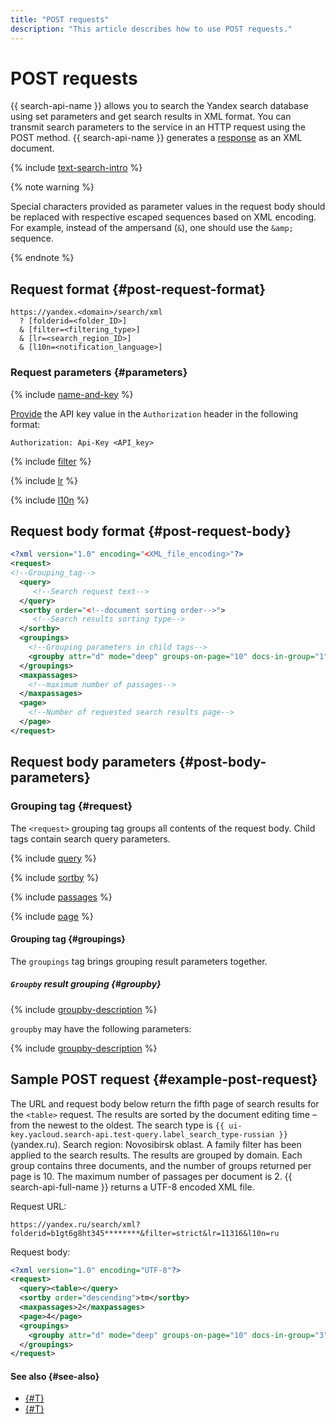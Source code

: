```yaml
---
title: "POST requests"
description: "This article describes how to use POST requests."
---
```


# POST requests

{{ search-api-name }} allows you to search the Yandex search database using set parameters and get search results in XML format. You can transmit search parameters to the service in an HTTP request using the POST method. {{ search-api-name }} generates a [response](./response.md) as an XML document.

{% include [text-search-intro](../../_includes/search-api/text-search-intro.md) %}

{% note warning %}

Special characters provided as parameter values in the request body should be replaced with respective escaped sequences based on XML encoding. For example, instead of the ampersand (`&`), one should use the `&amp;` sequence.

{% endnote %}

## Request format {#post-request-format}

```httpget
https://yandex.<domain>/search/xml
  ? [folderid=<folder_ID>]
  & [filter=<filtering_type>]
  & [lr=<search_region_ID>]
  & [l10n=<notification_language>]
```

### Request parameters {#parameters}

{% include [name-and-key](../../_includes/search-api/key.md) %}

[Provide](../operations/auth.md) the API key value in the `Authorization` header in the following format:

```
Authorization: Api-Key <API_key>
```

{% include [filter](../../_includes/search-api/filter.md) %}

{% include [lr](../../_includes/search-api/lr.md) %}

{% include [l10n](../../_includes/search-api/l10n.md) %}

## Request body format {#post-request-body}

```xml
<?xml version="1.0" encoding="<XML_file_encoding>"?>
<request>
<!--Grouping_tag-->
  <query>
     <!--Search request text-->
  </query>
  <sortby order="<!--document sorting order-->">
     <!--Search results sorting type-->
  </sortby>
  <groupings>
    <!--Grouping parameters in child tags-->
    <groupby attr="d" mode="deep" groups-on-page="10" docs-in-group="1" />
  </groupings>
  <maxpassages>
    <!--maximum number of passages-->
  </maxpassages>
  <page>
    <!--Number of requested search results page-->
  </page>
</request>
```

## Request body parameters {#post-body-parameters}

### Grouping tag <request> {#request}

The `<request>` grouping tag groups all contents of the request body. Child tags contain search query parameters.

{% include [query](../../_includes/search-api/query.md) %}

{% include [sortby](../../_includes/search-api/sortby.md) %}

{% include [passages](../../_includes/search-api/passages.md) %}

{% include [page](../../_includes/search-api/page.md) %}

#### Grouping tag <groupings> {#groupings}

The `groupings` tag brings grouping result parameters together.

##### `Groupby` result grouping {#groupby}

{% include [groupby-description](../../_includes/search-api/groupby-description.md) %}

`groupby` may have the following parameters:

{% include [groupby-description](../../_includes/search-api/groupby-parameters.md) %}

## Sample POST request {#example-post-request}

The URL and request body below return the fifth page of search results for the `<table>` request. The results are sorted by the document editing time – from the newest to the oldest. The search type is `{{ ui-key.yacloud.search-api.test-query.label_search_type-russian }}` (yandex.ru). Search region: Novosibirsk oblast. A family filter has been applied to the search results. The results are grouped by domain. Each group contains three documents, and the number of groups returned per page is 10. The maximum number of passages per document is 2. {{ search-api-full-name }} returns a UTF-8 encoded XML file.

Request URL:

```httpget
https://yandex.ru/search/xml?folderid=b1gt6g8ht345********&filter=strict&lr=11316&l10n=ru
```

Request body:

```xml
<?xml version="1.0" encoding="UTF-8"?>
<request>
  <query><table></query>
  <sortby order="descending">tm</sortby>
  <maxpassages>2</maxpassages>
  <page>4</page>
  <groupings>
    <groupby attr="d" mode="deep" groups-on-page="10" docs-in-group="3" />
  </groupings>
</request>
```

#### See also {#see-also}

* [{#T}](./response.md)
* [{#T}](../operations/searching.md)